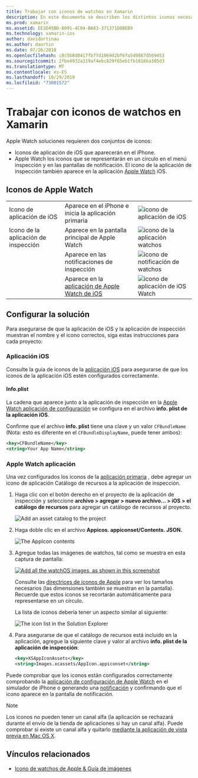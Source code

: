 ```yaml
---
title: Trabajar con iconos de watchos en Xamarin
description: En este documento se describen los distintos iconos necesarios para una aplicación de watchos y cómo configurar una solución para incluir estos iconos.
ms.prod: xamarin
ms.assetid: EE3D45BD-8091-4C04-BA83-371371D8BEB9
ms.technology: xamarin-ios
author: davidortinau
ms.author: daortin
ms.date: 07/26/2018
ms.openlocfilehash: c8c5b8d0417fb7fd1069d2bf6fa5d9887d569453
ms.sourcegitcommit: 2fbe4932a319af4ebc829f65eb1fb1816ba305d3
ms.translationtype: MT
ms.contentlocale: es-ES
ms.lasthandoff: 10/29/2019
ms.locfileid: "73001572"
---
```

# <a name="working-with-watchos-icons-in-xamarin"></a>Trabajar con iconos de watchos en Xamarin

Apple Watch soluciones requieren dos conjuntos de iconos:

- Iconos de aplicación de iOS que aparecerán en el iPhone.
- Apple Watch los iconos que se representarán en un círculo en el menú inspección y en las pantallas de notificación. El icono de la aplicación de inspección también aparece en la aplicación [Apple Watch](~/ios/watchos/app-fundamentals/settings.md) iOS.

## <a name="apple-watch-icons"></a>Iconos de Apple Watch

| | | |
|-|-|-|
|Icono de aplicación de iOS|Aparece en el iPhone e inicia la aplicación primaria|![icono de aplicación de iOS](icons-images/icon-ios.png)|
|Icono de la aplicación de inspección|Aparece en la pantalla principal de Apple Watch|![icono de la aplicación watchos](icons-images/icon-home.png)|
||Aparece en las notificaciones de inspección|![icono de notificación de watchos](icons-images/notification-icon.png)|
||Aparece en la [aplicación de Apple Watch de iOS](~/ios/watchos/app-fundamentals/settings.md)|![icono de aplicación de iOS Watch](icons-images/watch-app-sml.png)|

## <a name="configuring-your-solution"></a>Configurar la solución

Para asegurarse de que la aplicación de iOS y la aplicación de inspección muestran el nombre y el icono correctos, siga estas instrucciones para cada proyecto:

### <a name="ios-app"></a>Aplicación iOS

Consulte la guía de iconos de la [aplicación iOS](~/ios/app-fundamentals/images-icons/app-icons.md) para asegurarse de que los iconos de la aplicación iOS estén configurados correctamente.

#### <a name="infoplist"></a>Info.plist

La cadena que aparece junto a la aplicación de inspección en la [Apple Watch aplicación de configuración](~/ios/watchos/app-fundamentals/settings.md) se configura en el archivo **info. plist de la aplicación iOS**.

Confirme que el archivo **info. plist** tiene una clave y un valor `CFBundleName` (Nota: esto es diferente en el `CFBundleDisplayName`, puede tener ambos):

```xml
<key>CFBundleName</key>
<string>Your App Name</string>
```

### <a name="apple-watch-app"></a>Apple Watch aplicación

Una vez configurados los iconos de la [aplicación primaria](~/ios/watchos/app-fundamentals/parent-app.md) , debe agregar un icono de aplicación Catálogo de recursos a la aplicación de inspección.

1. Haga clic con el botón derecho en el proyecto de la aplicación de inspección y seleccione **archivo > agregar > nuevo archivo... > iOS > el catálogo de recursos** para agregar un catálogo de recursos al proyecto.

    ![](icons-images/newasset.png "Add an asset catalog to the project")

2. Haga doble clic en el archivo **Appicos. appiconset/Contents. JSON.**

    ![](icons-images/xcassets-iconset-sml.png "The AppIcon contents")

3. Agregue todas las imágenes de watchos, tal como se muestra en esta captura de pantalla:

    [![](icons-images/appicons-sml.png "Add all the watchOS images, as shown in this screenshot")](icons-images/appicons.png#lightbox)

    Consulte las [directrices de iconos de Apple](https://developer.apple.com/design/human-interface-guidelines/watchos/icons-and-images/menu-icons/) para ver los tamaños necesarios (las dimensiones también se muestran en la pantalla). Recuerde que estos iconos se recortarán automáticamente para representarse en un círculo.

    La lista de iconos debería tener un aspecto similar al siguiente:

    ![](icons-images/xcassets-complete-sml.png "The icon list in the Solution Explorer")

4. Para asegurarse de que el catálogo de recursos está incluido en la aplicación, agregue la siguiente clave y valor al archivo **info. plist de la aplicación de inspección**:

    ```xml
    <key>XSAppIconAssets</key>
    <string>Images.xcassets/AppIcon.appiconset</string>
    ```

Puede comprobar que los iconos están configurados correctamente comprobando la [aplicación de configuración de Apple Watch](~/ios/watchos/app-fundamentals/settings.md) en el simulador de iPhone o generando una [notificación](~/ios/watchos/platform/notifications.md) y confirmando que el icono aparece en la pantalla de notificación.

> [!NOTE]
> Los iconos no pueden tener un canal alfa (la aplicación se rechazará durante el envío de la tienda de aplicaciones si hay un canal alfa). Puede comprobar si existe un canal alfa y quitarlo [mediante la aplicación de vista previa en Mac OS X](~/ios/watchos/troubleshooting.md#noalpha).

## <a name="related-links"></a>Vínculos relacionados

- [Icono de watchos de Apple & Guía de imágenes](https://developer.apple.com/design/human-interface-guidelines/watchos/icons-and-images/)
